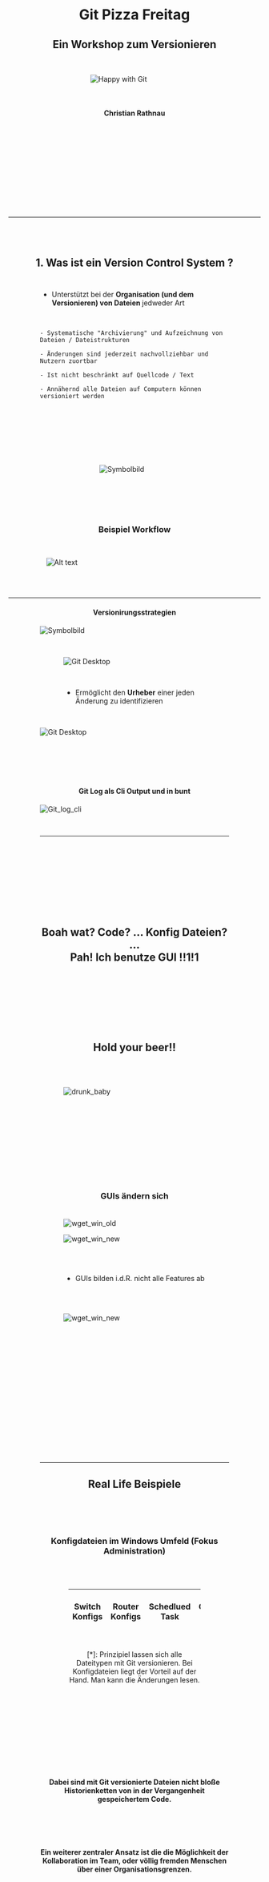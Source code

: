 # <center>Git Pizza Freitag</center>

## <center>Ein Workshop zum Versionieren</center>

</br><div style="margin-left: auto;
            margin-right: auto;
            width: 35%">

![Happy with Git](assets/git-commit-organized.jpg)</div></br>



#### <center>Christian Rathnau</center></br>

<div style="margin-left: 750px;
            width: 35%
            ">

![integrate](assets/integrate.png)</div></br></br></br></br></br></br></br>

***
</br></br>
## <center> 1. Was ist ein Version Control System ?</center></br>

<div style="margin-left: auto;
            margin-right: auto;
            width: 75%">

-  Unterstützt bei der <b>Organisation (und dem Versionieren) von Dateien </b> jedweder Art

</br>

    - Systematische "Archivierung" und Aufzeichnung von Dateien / Dateistrukturen
    
    - Änderungen sind jederzeit nachvollziehbar und Nutzern zuortbar
   
    - Ist nicht beschränkt auf Quellcode / Text
    
    - Annähernd alle Dateien auf Computern können versioniert werden
 
<br><br><br><br><br><br>

 <div style="margin-left: auto;
            margin-right: auto;
            width: 140">

![Symbolbild](assets/hash_tree.jpg)</div></br>

 </div></br></br>
 
 ### <center> Beispiel Workflow
 <br>

 <div style="margin-left: auto;
            margin-right: auto;
            width: 70%">

![Alt text](https://wac-cdn.atlassian.com/dam/jcr:223f5106-2191-4450-8916-e5c80d7d907a/02.svg?cdnVersion=800)
</div>
 
 
 </br></br>

***

 #### <center> Versionirungsstrategien


 <div style="margin-left: auto;
            margin-right: auto;
            width: 75%">

![Symbolbild](assets/Symbolbild.png)</div></br>

<div style="margin-left: auto;
            margin-right: auto;
            width: 75%">


<div style="margin-left: auto;
            margin-right: auto;
            width: 75%">

![Git Desktop](assets/git_desktop_changes.png)</div></br>

<div style="margin-left: auto;
            margin-right: auto;
            width: 75%">

- Ermöglicht den <b>Urheber</b> einer jeden Änderung zu identifizieren</div></br>

<div style="margin-left: auto;
            margin-right: auto;
            width: 105%">

![Git Desktop](assets/git_desktop_author.png)</div></br></br></br></br>

#### <center> Git Log als Cli Output und in bunt

<div style="margin-left: auto;
            margin-right: auto;
            width: 120%">

![Git_log_cli](assets/git_log.png)</div></br>



***
</br></br></br></br></br></br></br></br>

## <center>Boah wat?  Code? ... Konfig Dateien? ...</br> Pah! Ich benutze GUI !!1!1</center></br></br></br></br></br>

## <center><b>Hold your beer!!</b></center></br></br>

<div style="margin-left: auto;
            margin-right: auto;
            width: 75%">

![drunk_baby](assets/drunk_baby.png)</div></br></br></br></br></br></br></br></br></br>





### <center>GUIs ändern sich</center></br>

 
<div style="margin-left: auto;
            margin-right: auto;
            width: 75%">

![wget_win_old](assets/old_wgetgui-screenshot.png)</div>



<div style="margin-left: auto;
            margin-right: auto;
            width: 75%">

![wget_win_new](assets/new_wget_gui.jpg)
</div></br></br>

<div style="margin-left: auto;
            margin-right: auto;
            width: 75%">

 - GUIs bilden i.d.R. nicht alle Features ab</div></br></br>

<div style="margin-left: auto;
            margin-right: auto;
            width: 75%">

 ![wget_win_new](assets/wget-cli.png)</div></br></br>








</br></br></br></br></br></br></br></br></br></br></br></br>

***
## <center>Real Life Beispiele</center>

</br></br></br>

### <center>Konfigdateien im Windows Umfeld (Fokus Administration)</center>

</br></br>

<div style="margin-left: auto;
            margin-right: auto;
            width: 70%">

|Switch Konfigs|Router Konfigs|Schedlued Task|Generic xmls|CMD, PoSh, Python Scripts|csv Dateien, Text Dateien|[*]
|-|-|-|-|-|-|-|
</br>
<center>[*]: Prinzipiel lassen sich alle Dateitypen mit Git versionieren. Bei Konfigdateien liegt der Vorteil auf der Hand. Man kann die Änderungen lesen.
</div>

</br></br></br></br></br></br></br></br></br>

#### <center>Dabei sind mit Git versionierte Dateien nicht bloße Historienketten von in der Vergangenheit gespeichertem Code.</center>

</br></br></br>

#### <center>Ein weiterer zentraler Ansatz ist die die Möglichkeit der Kollaboration im Team, oder völlig fremden Menschen über  einer Organisationsgrenzen.</center>

</br></br></br></br></br></br></br></br></br></br></br></br>

***
## <center>Ein typerischer Workflow</center>

Anfang

<div style="margin-left: auto;
            margin-right: auto;
            width: 70%">

![Alt text](https://wac-cdn.atlassian.com/dam/jcr:223f5106-2191-4450-8916-e5c80d7d907a/02.svg?cdnVersion=800)
</div>

lunch time

```bash
git status
git add <some-file>
git commit -m 'some usefull message'
git push
```

<div style="margin-left: auto;
            margin-right: auto;
            width: 70%">

![Alt text](https://wac-cdn.atlassian.com/dam/jcr:e2c88c1b-fb28-46a3-93be-c1c45f86bd1c/03%20(1).svg?cdnVersion=800)
</div>

git push -u origin marys-feature

<div style="margin-left: auto;
            margin-right: auto;
            width: 70%">

![Alt text](https://wac-cdn.atlassian.com/dam/jcr:d0c471b4-61c8-4005-86bc-904d894e391b/04.svg?cdnVersion=800)
</div>

merging
<div style="margin-left: auto;
            margin-right: auto;
            width: 70%">

![Alt text](https://wac-cdn.atlassian.com/dam/jcr:09308632-38a3-4637-bba2-af2110629d56/07.svg?cdnVersion=800)

general Working

<div style="margin-left: auto;
            margin-right: auto;
            width: 70%">

![Alt text](https://wac-cdn.atlassian.com/dam/jcr:a13c18d6-94f3-4fc4-84fb-2b8f1b2fd339/01%20How%20it%20works.svg?cdnVersion=800)
</div>

branches

<div style="margin-left: auto;
            margin-right: auto;
            width: 70%">

![Alt text](https://wac-cdn.atlassian.com/dam/jcr:34c86360-8dea-4be4-92f7-6597d4d5bfae/02%20Feature%20branches.svg?cdnVersion=800)
</div>

release

<div style="margin-left: auto;
            margin-right: auto;
            width: 70%">

![Alt text](https://wac-cdn.atlassian.com/dam/jcr:8f00f1a4-ef2d-498a-a2c6-8020bb97902f/03%20Release%20branches.svg?cdnVersion=800)
</div>







<div style="margin-left: 600px;
            width: 35%
            ">

![integrate](/Pizza%20Freitag/assets/integrate.png)
</div>

****

https://ndpsoftware.com/git-cheatsheet.html#loc=stash;